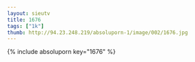 ```yaml
--- 
layout: sieutv
title: 1676
tags: ["1k"]
thumb: http://94.23.248.219/absoluporn-1/image/002/1676.jpg
---
```

{% include absoluporn key="1676" %} 
